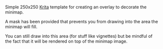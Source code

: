 ﻿Simple 250x250 [Krita](https://krita.org) template for creating an overlay to decorate the minimap.

A mask has been provided that prevents you from drawing into the area the minimap will fill.

You can still draw into this area (for stuff like vignettes) but be mindful of the fact that it will be rendered on top of the minimap image.
